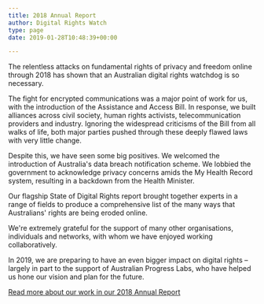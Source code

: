 ```yaml
---
title: 2018 Annual Report
author: Digital Rights Watch
type: page
date: 2019-01-28T10:48:39+00:00

---
```

The relentless attacks on fundamental rights of privacy and freedom online through 2018 has shown that an Australian digital rights watchdog is so necessary.

The fight for encrypted communications was a major point of work for us, with the introduction of the Assistance and Access Bill. In response, we built alliances across civil society, human rights activists, telecommunication providers and industry. Ignoring the widespread criticisms of the Bill from all walks of life, both major parties pushed through these deeply flawed laws with very little change.

Despite this, we have seen some big positives. We welcomed the introduction of Australia's data breach notification scheme. We lobbied the government to acknowledge privacy concerns amids the My Health Record system, resulting in a backdown from the Health Minister.

Our flagship State of Digital Rights report brought together experts in a range of fields to produce a comprehensive list of the many ways that Australians' rights are being eroded online.

We're extremely grateful for the support of many other organisations, individuals and networks, with whom we have enjoyed working collaboratively.

In 2019, we are preparing to have an even bigger impact on digital rights &#8211; largely in part to the support of Australian Progress Labs, who have helped us hone our vision and plan for the future.

[Read more about our work in our 2018 Annual Report][1]

 [1]: /wp-content/uploads/2019/01/DRW_annual_report_2018_web.pdf
